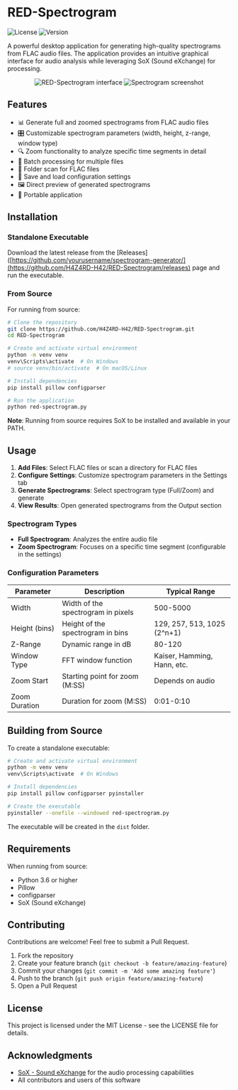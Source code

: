 # RED-Spectrogram

![License](https://img.shields.io/badge/license-MIT-blue.svg)
![Version](https://img.shields.io/badge/version-2.0-green.svg)

A powerful desktop application for generating high-quality spectrograms from FLAC audio files. The application provides an intuitive graphical interface for audio analysis while leveraging SoX (Sound eXchange) for processing.

<p align="center">
  <img src="https://github.com/user-attachments/assets/2e73cee1-60e7-417f-942f-d2622e43a861"
  alt="RED-Spectrogram interface" />
  <img src="https://github.com/user-attachments/assets/93f25a32-b9c2-4c8f-b4d1-9e55d42ececd"
  alt="Spectrogram screenshot" />
  
</p>

## Features

- 📊 Generate full and zoomed spectrograms from FLAC audio files
- 🎛️ Customizable spectrogram parameters (width, height, z-range, window type)
- 🔍 Zoom functionality to analyze specific time segments in detail
- 📁 Batch processing for multiple files
- 📂 Folder scan for FLAC files
- 💾 Save and load configuration settings
- 🖼️ Direct preview of generated spectrograms
- 📱 Portable application

## Installation

### Standalone Executable

Download the latest release from the [Releases]([https://github.com/yourusername/spectrogram-generator/](https://github.com/H4Z4RD-H42/RED-Spectrogram/releases) page and run the executable.

### From Source

For running from source:

```bash
# Clone the repository
git clone https://github.com/H4Z4RD-H42/RED-Spectrogram.git
cd RED-Spectrogram

# Create and activate virtual environment
python -m venv venv
venv\Scripts\activate  # On Windows
# source venv/bin/activate  # On macOS/Linux

# Install dependencies
pip install pillow configparser

# Run the application
python red-spectrogram.py
```

**Note**: Running from source requires SoX to be installed and available in your PATH.

## Usage

1. **Add Files**: Select FLAC files or scan a directory for FLAC files
2. **Configure Settings**: Customize spectrogram parameters in the Settings tab
3. **Generate Spectrograms**: Select spectrogram type (Full/Zoom) and generate
4. **View Results**: Open generated spectrograms from the Output section

### Spectrogram Types

- **Full Spectrogram**: Analyzes the entire audio file
- **Zoom Spectrogram**: Focuses on a specific time segment (configurable in the settings)

### Configuration Parameters

| Parameter | Description | Typical Range |
|-----------|-------------|---------------|
| Width | Width of the spectrogram in pixels | 500-5000 |
| Height (bins) | Height of the spectrogram in bins | 129, 257, 513, 1025 (2^n+1) |
| Z-Range | Dynamic range in dB | 80-120 |
| Window Type | FFT window function | Kaiser, Hamming, Hann, etc. |
| Zoom Start | Starting point for zoom (M:SS) | Depends on audio |
| Zoom Duration | Duration for zoom (M:SS) | 0:01-0:10 |

## Building from Source

To create a standalone executable:

```bash
# Create and activate virtual environment
python -m venv venv
venv\Scripts\activate  # On Windows

# Install dependencies
pip install pillow configparser pyinstaller

# Create the executable
pyinstaller --onefile --windowed red-spectrogram.py
```

The executable will be created in the `dist` folder.

## Requirements

When running from source:

- Python 3.6 or higher
- Pillow
- configparser
- SoX (Sound eXchange)

## Contributing

Contributions are welcome! Feel free to submit a Pull Request.

1. Fork the repository
2. Create your feature branch (`git checkout -b feature/amazing-feature`)
3. Commit your changes (`git commit -m 'Add some amazing feature'`)
4. Push to the branch (`git push origin feature/amazing-feature`)
5. Open a Pull Request

## License

This project is licensed under the MIT License - see the LICENSE file for details.

## Acknowledgments

- [SoX - Sound eXchange](https://sourceforge.net/projects/sox/) for the audio processing capabilities
- All contributors and users of this software
